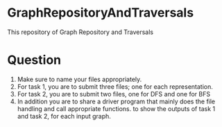 # GraphRepositoryAndTraversals
This repository of Graph Repository and Traversals
# Question

1. Make sure to name your files appropriately.
2. For task 1, you are to submit three files; one for each representation.
3. For task 2, you are to submit two files, one for DFS and one for BFS
4. In addition you are to share a driver program that mainly does the file handling and call appropriate functions. to show the outputs of task 1 and task 2, for each input graph.
